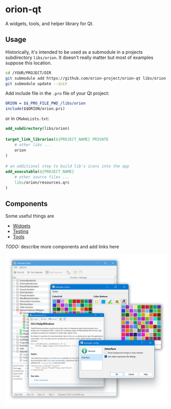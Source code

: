 # orion-qt

A widgets, tools, and helper library for Qt. 

## Usage

Historically, it's intended to be used as a submodule in a projects subdirectory `libs/orion`. It doesn't really matter but most of examples suppose this location.

```bash
cd /YOUR/PROJECT/DIR
git submodule add https://github.com/orion-project/orion-qt libs/orion
git submodule update --init
```

Add include file in the `.pro` file of your Qt project:

```cmake
ORION = $$_PRO_FILE_PWD_/libs/orion
include($$ORION/orion.pri)
```

or in `CMakeLists.txt`:

```cmake
add_subdirectory(libs/orion)

target_link_libraries(${PROJECT_NAME} PRIVATE
    # other libs ...
    orion
) 

# an additional step to build lib's icons into the app
add_executable(${PROJECT_NAME}
    # other source files ...
    libs/orion/resources.qrc
) 

```

## Components

Some useful things are

- [Widgets](./widgets/README.md)
- [Testing](./testing/README.md)
- [Tools](./tools/README.md)

*TODO:* describe more components and add links here

![](./promo.png)
